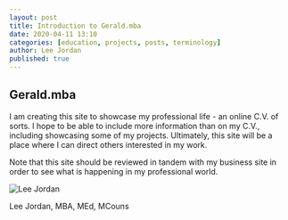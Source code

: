```yaml
---
layout: post
title: Introduction to Gerald.mba
date: 2020-04-11 13:10
categories: [education, projects, posts, terminology]
author: Lee Jordan
published: true
---
```


<h2>Gerald.mba</h2>

I am creating this site to showcase my professional life - an online C.V. of sorts. I hope to be able to include more information than on my C.V., including showcasing some of my projects. Ultimately, this site will be a place where I can direct others interested in my work. 

Note that this site should be reviewed in tandem with my business site in order to see what is happening in my professional world.

<img src="https://aroha.dev/public/assets/images/lee-jordan.png" alt="Lee Jordan">

Lee Jordan, MBA, MEd, MCouns

